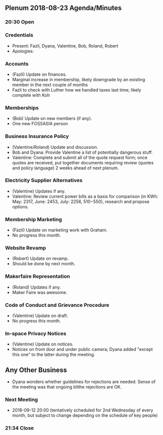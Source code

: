 ## Plenum 2018-08-23 Agenda/Minutes

### 20:30 Open

### Credentials
- Present: Fazli, Dyana, Valentine, Bob, Roland, Robert
- Apologies:

### Accounts
- (Fazli) Update on finances.
- Marginal increase in membership, likely downgrade by an existing member in the next couple of months
- Fazli to check with Luther how we handled taxes last time; likely complete with Koh

### Memberships
- (Bob) Update on new members (if any).
- One new FOSSASIA person

### Business Insurance Policy
- (Valentine/Roland) Update and discussion.
- Bob and Dyana: Provide Valentine a list of potentially dangerous stuff.
- Valentine: Complete and submit all of the quote request form; once quotes are received, put together documents requiring review (quotes and policy language) 2 weeks ahead of next plenum.

### Electricity Supplier Alternatives
- (Valentine) Updates if any.
- Valentine: Review current power bills as a basis for comparison (in KWh: May: 2317, June: 2453, July: 2256, $510-$550), research and propose options.

### Membership Marketing
- (Fazli) Update on marketing work with Graham.
- No progress this month.

### Website Revamp
- (Robert) Update on revamp.
- Should be done by next month.

### Makerfaire Representation
- (Roland) Updates if any.
- Maker Faire was awesome.

### Code of Conduct and Grievance Procedure
- (Valentine) Update on draft.
- No progress this month.

### In-space Privacy Notices
- (Valentine) Update on notices.
- Notices on front door and under public camera; Dyana added "except this one" to the latter during the meeting.

## Any Other Business
- Dyana wonders whether guidelines for rejections are needed. Sense of the meeting was that ongoing blithe rejections are OK.

### Next Meeting
- 2018-09-12 20:00 (tentatively scheduled for 2nd Wednesday of every month, but subject to change depending on the schedule of key people)

### 21:34 Close

